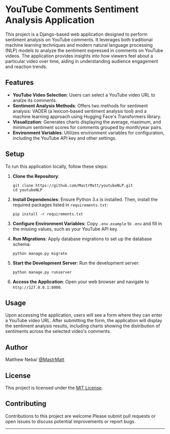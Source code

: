 # YouTube Comments Sentiment Analysis Application

This project is a Django-based web application designed to perform sentiment analysis on YouTube comments. It leverages both traditional machine learning techniques and modern natural language processing (NLP) models to analyze the sentiment expressed in comments on YouTube videos. The application provides insights into how viewers feel about a particular video over time, aiding in understanding audience engagement and reaction trends.

## Features

- **YouTube Video Selection**: Users can select a YouTube video URL to analze its comments.
- **Sentiment Analysis Methods**: Offers two methods for sentiment analysis: VADER (a lexicon-based sentiment analysis tool) and a machine learning approach using Hugging Face's Transformers library.
- **Visualization**: Generates charts displaying the average, maximum, and minimum sentiment scores for comments grouped by month/year pairs.
- **Environment Variables**: Utilizes environment variables for configuration, including the YouTube API key and other settings.

## Setup

To run this application locally, follow these steps:

1. **Clone the Repository**:
   ```
   git clone https://github.com/MastrMatt/youtubeNLP.git
   cd youtubeNLP
   ```

2. **Install Dependencies**:
   Ensure Python 3.x is installed. Then, install the required packages listed in `requirements.txt`:
   ```
   pip install -r requirements.txt
   ```

3. **Configure Environment Variables**:
   Copy `.env.example` to `.env` and fill in the missing values, such as your YouTube API key.

4. **Run Migrations**:
   Apply database migrations to set up the database schema:
   ```
   python manage.py migrate
   ```

5. **Start the Development Server**:
   Run the development server:
   ```
   python manage.py runserver
   ```

6. **Access the Application**:
   Open your web browser and navigate to `http://127.0.0.1:8000`.

## Usage

Upon accessing the application, users will see a form where they can enter a YouTube video URL. After submitting the form, the application will display the sentiment analysis results, including charts showing the distribution of sentiments across the selected video's comments.

## Author
Matthew Neba/ [@MastrMatt](https://github.com/MastrMatt)

## License
This project is licensed under the [MIT License](LICENSE).

## Contributing

Contributions to this project are welcome Please submit pull requests or open issues to discuss potential improvements or report bugs.



---



